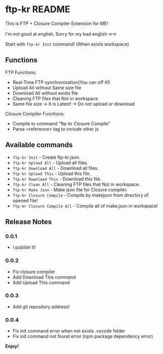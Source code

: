 # ftp-kr README

This is FTP + Closure Compiler Extension for ME!

I'm not good at english, Sorry for my bad english ㅠㅠ

Start with `ftp-kr Init` command! (When exists workspace)

## Functions
FTP Functions:
* Real-Time FTP synchronization(You can off it!)
* Upload All without Same size file
* Download All without exists file
* Cleaning FTP files that Not in workspace
* Same file size -> It is Latest! -> Do not upload or download

Closure Compiler Functions:
* Compile to command "ftp-kr Closure Compile"
* Parse &lt;reference&gt; tag to include other js

## Available commands
* `ftp-kr Init` - Create ftp-kr.json.
* `ftp-kr Upload All` - Upload all files.
* `ftp-kr Download All` - Download all files.
* `ftp-kr Upload This` - Upload this file.
* `ftp-kr Download This` - Download this file.
* `ftp-kr Clean All` - Cleaning FTP files that Not in workspace.
* `ftp-kr Make Json` - Make json file for Closure compiler.
* `ftp-kr Closure Compile` - Compile by makejson from directory of opened file!
* `ftp-kr Closure Compile All` - Compile all of make.json in workspace!

## Release Notes

### 0.0.1

* I publish It!

### 0.0.2

* Fix closure compiler
* Add Download This command
* Add Upload This command 

### 0.0.3

* Add git repository address!

### 0.0.4

* Fix init command error when not exists .vscode folder
* Fix init command not found error (npm package dependency error)

**Enjoy!**